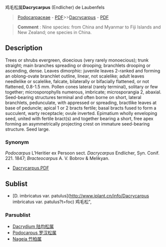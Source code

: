鸡毛松属**Dacrycarpus** (Endlicher) de Laubenfels

> [Podocarpaceae](http://www.iplant.cn/info/Podocarpaceae?t=foc) - [PDF](http://www.iplant.cn/foc/pdf/Podocarpaceae.pdf)>>[Dacrycarpus](http://www.iplant.cn/info/Dacrycarpus?t=foc) - [PDF](http://www.iplant.cn/foc/pdf/Dacrycarpus.pdf)

> **Comment** : 
> Nine species: from China and Myanmar to Fiji Islands and New Zealand; one species in China.

## Description

Trees or shrubs evergreen, dioecious (very rarely monoecious); trunk straight; main branches spreading or drooping; branchlets drooping or ascending, dense. Leaves dimorphic: juvenile leaves 2-ranked and forming an oblong-ovate branchlet outline, linear, not scalelike; adult leaves needlelike or scalelike, falcate, bilaterally or bifacially flattened, or not flattened, 0.8-1.5 mm. Pollen cones lateral (rarely terminal), solitary or few together; microsporophylls numerous, imbricate; microsporangia 2, abaxial. Seed-bearing structures terminal and often borne on short, lateral branchlets, pedunculate, with appressed or spreading, bractlike leaves at base of peduncle; apical 1 or 2 bracts fertile; basal bracts fused to form a succulent, warty receptacle; ovule inverted. Epimatium wholly enveloping seed, united with fertile bract(s) and together bearing a short, free apex forming an asymmetrically projecting crest on immature seed-bearing structure. Seed large.

### Synonym
*Podocarpus* L’Heritier ex Persoon sect. *Dacrycarpus* Endlicher, Syn. Conif. 221. 1847; *Bracteocarpus* A. V. Bobrov & Melikyan.

* [Dacrycarpus.PDF](http://www.iplant.cn/foc/pdf/Dacrycarpus.pdf)

## Sublist

* [D.  imbricatus var. patulus](http://www.iplant.cn/info/Dacrycarpus imbricatus var. patulus?t=foc) 鸡毛松",

### Parsublist

* [Dacrydium  陆均松属](http://www.iplant.cn/info/Dacrydium?t=foc)
* [Podocarpus  罗汉松属](http://www.iplant.cn/info/Podocarpus?t=foc)
* [Nageia  竹柏属](http://www.iplant.cn/info/Nageia?t=foc)
